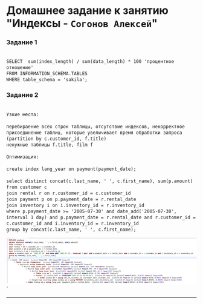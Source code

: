 # Домашнее задание к занятию "Индексы - `Согонов Алексей`"

### Задание 1

```

SELECT  sum(index_length) / sum(data_length) * 100 'процентное отношение'
FROM INFORMATION_SCHEMA.TABLES
WHERE table_schema = 'sakila';

```

### Задание 2

```

Узкие места:

перебираение всех строк таблицы, отсутствие индексов, некорректное присоединение таблиц, которые увеличивает время обработки запроса
(partition by c.customer_id, f.title)
ненужные таблицы f.title, film f

Оптимизация:

create index lang_year on payment(payment_date);

select distinct concat(c.last_name, ' ', c.first_name), sum(p.amount)
from customer c 
join rental r on r.customer_id = c.customer_id
join payment p on p.payment_date = r.rental_date 
join inventory i on i.inventory_id = r.inventory_id 
where p.payment_date >= '2005-07-30' and date_add('2005-07-30', interval 1 day) and p.payment_date = r.rental_date and r.customer_id = c.customer_id and i.inventory_id = r.inventory_id
group by concat(c.last_name, ' ', c.first_name);

```
![Название скриншота 1](https://github.com/SogonovAN/index-hw/blob/main/2.JPG)`

---
